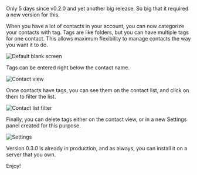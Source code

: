 Only 5 days since v0.2.0 and yet another big release. So big that it required a
new version for this.

When you have a lot of contacts in your account, you can now categorize your
contacts with tag. Tags are like folders, but you can have multiple tags for
one contact. This allows maximum flexibility to manage contacts the way you
want it to do.

![Default blank screen](/img/posts/2017-07-04-v0.3.0-blank.png)

Tags can be entered right below the contact name.

![Contact view](/img/posts/2017-07-04-v0.3.0-enter.png)

Once contacts have tags, you can see them on the contact list, and click on
them to filter the list.

![Contact list filter](/img/posts/2017-07-04-v0.3.0-list.png)

Finally, you can delete tags either on the contact view, or in a new Settings
panel created for this purpose.

![Settings](/img/posts/2017-07-04-v0.3.0-settings.png)

Version 0.3.0 is already in production, and as always, you can install it on a
server that you own.

Enjoy!
